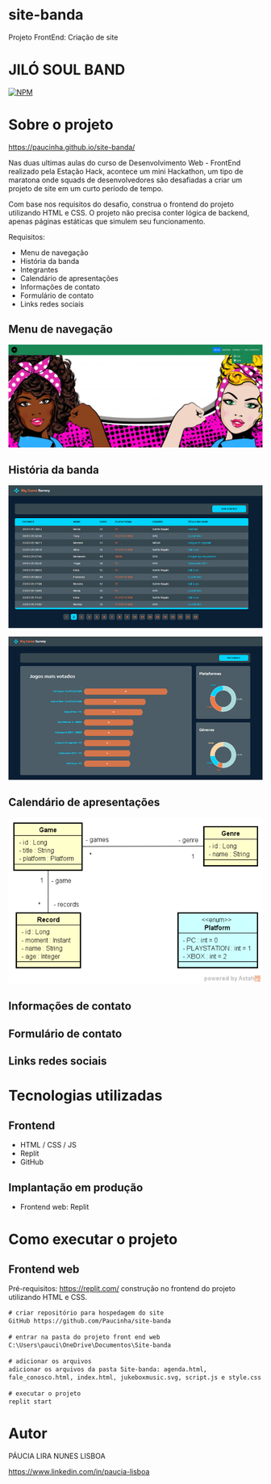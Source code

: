 # site-banda
Projeto FrontEnd: Criação de site

# JILÓ SOUL BAND
 
[![NPM](https://img.shields.io/npm/l/react)](https://github.com/Paucinha/site-banda/blob/main/LICENSE) 

# Sobre o projeto

https://paucinha.github.io/site-banda/

Nas duas ultimas aulas do curso de Desenvolvimento Web - FrontEnd realizado pela Estação Hack, acontece um mini Hackathon, um tipo de maratona onde squads de desenvolvedores são desafiadas a criar um projeto de site em um curto período de tempo.

Com base nos requisitos do desafio, construa o frontend do projeto utilizando HTML e CSS. O projeto não precisa conter lógica de backend, apenas páginas estáticas que simulem seu funcionamento.

Requisitos:
- Menu de navegação
- História da banda
- Integrantes
- Calendário de apresentações
- Informações de contato
- Formulário de contato
- Links redes sociais

## Menu de navegação
![Navegação 1](https://github.com/Paucinha/assets/blob/master/menunav.png?raw=true) 

## História da banda 
![Web 1](https://github.com/acenelio/assets/raw/main/sds1/web1.png)

![Web 2](https://github.com/acenelio/assets/raw/main/sds1/web2.png)

## Calendário de apresentações
![Modelo Conceitual](https://github.com/acenelio/assets/raw/main/sds1/modelo-conceitual.png)

## Informações de contato

## Formulário de contato

## Links redes sociais

# Tecnologias utilizadas

## Frontend
- HTML / CSS / JS
- Replit
- GitHub

## Implantação em produção
- Frontend web: Replit

# Como executar o projeto

## Frontend web
Pré-requisitos: https://replit.com/
construção no frontend do projeto utilizando HTML e CSS.

```github
# criar repositório para hospedagem do site
GitHub https://github.com/Paucinha/site-banda

# entrar na pasta do projeto front end web
C:\Users\pauci\OneDrive\Documentos\Site-banda

# adicionar os arquivos
adicionar os arquivos da pasta Site-banda: agenda.html, fale_conosco.html, index.html, jukeboxmusic.svg, script.js e style.css

# executar o projeto
replit start
```

# Autor

PÁUCIA LIRA NUNES LISBOA

https://www.linkedin.com/in/paucia-lisboa


